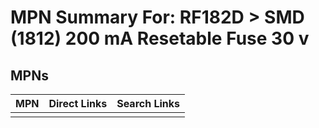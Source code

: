 



# MPN Summary For: RF182D > SMD (1812) 200 mA Resetable Fuse 30 v

## MPNs
  

|MPN|Direct Links|Search Links|
| :--- | :--- | :--- |
||||
